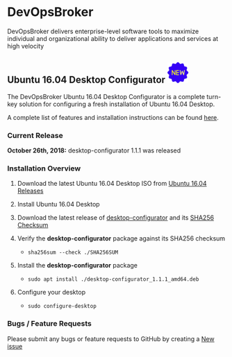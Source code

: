 # DevOpsBroker
DevOpsBroker delivers enterprise-level software tools to maximize individual and organizational ability to deliver applications and services at high velocity

## Ubuntu 16.04 Desktop Configurator ![New Release](images/new-icon.png)

The DevOpsBroker Ubuntu 16.04 Desktop Configurator is a complete turn-key solution for configuring a fresh installation of Ubuntu 16.04 Desktop.

A complete list of features and installation instructions can be found [here](Ubuntu/16.04/Desktop/Configurator/doc/README.md).

### Current Release
**October 26th, 2018:** desktop-configurator 1.1.1 was released

### Installation Overview
1. Download the latest Ubuntu 16.04 Desktop ISO from [Ubuntu 16.04 Releases](http://releases.ubuntu.com/16.04/)

2. Install Ubuntu 16.04 Desktop

3. Download the latest release of [desktop-configurator](https://github.com/macvelli/DevOpsBroker/releases/download/desktop-configurator-1.1.1/desktop-configurator_1.1.1_amd64.deb) and its [SHA256 Checksum](https://github.com/macvelli/DevOpsBroker/releases/download/desktop-configurator-1.1.1/SHA256SUM)

4. Verify the **desktop-configurator** package against its SHA256 checksum

   * `sha256sum --check ./SHA256SUM`


5. Install the **desktop-configurator** package

   * `sudo apt install ./desktop-configurator_1.1.1_amd64.deb`


6. Configure your desktop

   * `sudo configure-desktop`

### Bugs / Feature Requests

Please submit any bugs or feature requests to GitHub by creating a [New issue](https://github.com/macvelli/DevOpsBroker/issues)
